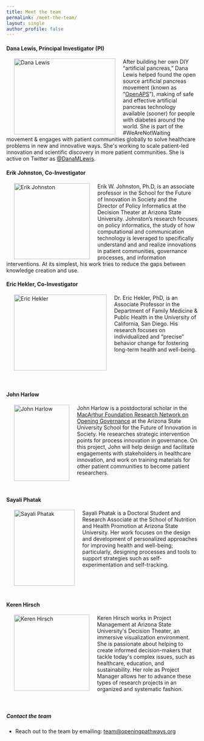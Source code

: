 ```yaml
---
title: Meet the team
permalink: /meet-the-team/
layout: single
author_profile: false
---
```


#### Dana Lewis, Principal Investigator (PI)

<img src="{{site.baseurl}}/img/Dana_Lewis_tulips.JPG" width="267" height="200" align="left" hspace="20" alt="Dana Lewis">
After building her own DIY “artificial pancreas,” Dana Lewis helped found the open source artificial pancreas movement (known as “<a href="www.OpenAPS.org">OpenAPS</a>”), making of safe and effective artificial pancreas technology available (sooner) for people with diabetes around the world. She is part of the #WeAreNotWaiting movement & engages with patient communities globally to solve healthcare problems in new and innovative ways. She's working to scale patient-led innovation and scientific discovery in more patient communities. She is active on Twitter as <a href="http://twitter.com/danamlewis">@DanaMLewis</a>.
<br>

#### Erik Johnston, Co-Investigator

<img src="{{site.baseurl}}/img/ejohnston.jpg" width="200" height="200" align="left" hspace="20" alt="Erik Johnston"> 

Erik W. Johnston, Ph.D, is an associate professor in the School for the Future of Innovation in Society and the Director of Policy Informatics at the Decision Theater at Arizona State University. Johnston’s research focuses on policy informatics, the study of how computational and communication technology is leveraged to specifically understand and and realize innovations in patient communities, governance processes, and information interventions. At its simplest, his work tries to reduce the gaps between knowledge creation and use. 

#### Eric Hekler, Co-Investigator

<img src="{{site.baseurl}}/img/ehekler.png" width="244" height="200" align="left" hspace="20" alt="Eric Hekler"> 


Dr. Eric Hekler, PhD, is an Associate Professor in the Department of Family Medicine & Public Health in the University of California, San Diego. His research focuses on individualized and “precise” behavior change for fostering long-term health and well-being.

<br>
<br>
<br>
<br>

#### John Harlow

<img src="{{site.baseurl}}/img/JH_Headshot.jpg" width="146" height="200" align="left" hspace="20" alt="John Harlow"> 
John Harlow is a postdoctoral scholar in the <a href="http://opening-governance.org">MacArthur Foundation Research Network on Opening Governance</a> at the Arizona State University School for the Future of Innovation in Society. He researches strategic intervention points for process innovation in governance. On this project, John will help design and facilitate engagements with stakeholders in healthcare innovation, and work on training materials for other patient communities to become patient researchers.

<br>
<br>
<br>

#### Sayali Phatak

<img src="{{site.baseurl}}/img/sphatak.jpg" width="160" height="200" align="left" hspace="20" alt="Sayali Phatak"> 
Sayali Phatak is a Doctoral Student and Research Associate at the School of Nutrition and Health Promotion at Arizona State University. Her work focuses on the design and development of personalized approaches for improving health and well-being; particularly, designing processes and tools to support strategies such as self-experimentation and self-tracking.
<br>
<br>
<br>
<br>
<br>

#### Keren Hirsch

<img src="{{site.baseurl}}/img/kbhirsch.png" width="199" height="200" align="left" hspace="20" alt="Keren Hirsch"> 
Keren Hirsch works in Project Management at Arizona State University's Decision Theater, an immersive visualization environment. She is passionate about helping to create informed decision-makers that tackle today's complex issues, such as healthcare, education, and sustainability. Her role as Project Manager allows her to advance these types of research projects in an organized and systematic fashion.

<br>
<br>
<br>

##### Contact the team

* Reach out to the team by emailing: team@openingpathways.org
